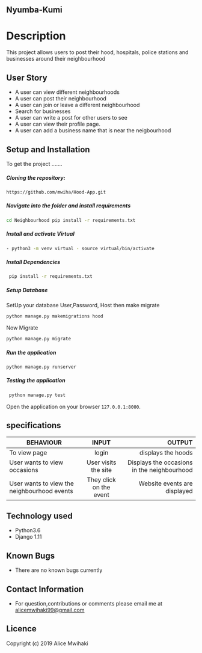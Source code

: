 ## Nyumba-Kumi
<!-- 
## Author

Alice Mwihaki -->

# Description  
This project allows users to post their hood, hospitals, police stations and businesses around their neighbourhood


## User Story  
  
* A user can view different neighbourhoods  
* A user can post their neighbourhood 
* A user can join or leave a different neighbourhood  
* Search for businesses  
* A user can write a post for other users to see
* A user can view their profile page. 
* A user can add a business name that is near the neigbourhood 
  

  
## Setup and Installation  
To get the project .......  
  
##### Cloning the repository:  
```bash
https://github.com/mwiha/Hood-App.git
```
##### Navigate into the folder and install requirements  
 ```bash
 cd Neighbourhood pip install -r requirements.txt 
 ```
##### Install and activate Virtual  
```bash
- python3 -m venv virtual - source virtual/bin/activate
```
##### Install Dependencies  
```bash
 pip install -r requirements.txt 
``` 
 ##### Setup Database  
  SetUp your database User,Password, Host then make migrate  
 ```bash 
python manage.py makemigrations hood
 ``` 
 Now Migrate

```bash
python manage.py migrate 
```
##### Run the application  
```bash
python manage.py runserver 
```
##### Testing the application  
```bash
 python manage.py test 
```
Open the application on your browser `127.0.0.1:8000`.  


## specifications

| BEHAVIOUR	       | INPUT	        | OUTPUT        |
| -------------- | :-------------: | ----------: |
|To view page |login|displays the hoods|
| User wants to view occasions	| User visits the site  |   Displays the occasions in the neighbourhood |
| User wants to view the neighbourhood events	| They click on the event	| Website events are displayed |


  
 
## Technology used  
  
* Python3.6  
* Django 1.11  
 
  
  
## Known Bugs  
* There are no known bugs currently  
  
## Contact Information   
* For question,contributions or comments please email me at 
     alicemwihaki99@gmail.com

## Licence
Copyright (c) 2019 Alice Mwihaki
